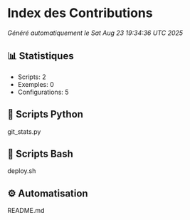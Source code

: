 # Index des Contributions

_Généré automatiquement le Sat Aug 23 19:34:36 UTC 2025_

## 📊 Statistiques

- Scripts: 2
- Exemples: 0
- Configurations: 5

## 🐍 Scripts Python

git_stats.py

## 🔧 Scripts Bash

deploy.sh

## ⚙️ Automatisation

README.md
